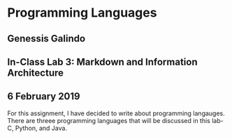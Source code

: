 # Programming Languages
## Genessis Galindo
## In-Class Lab 3: Markdown and Information Architecture
## 6 February 2019

For this assignment, I have decided to write about programming langauges. There are threee programming languages that will be discussed in this lab- C, Python, and Java. 

